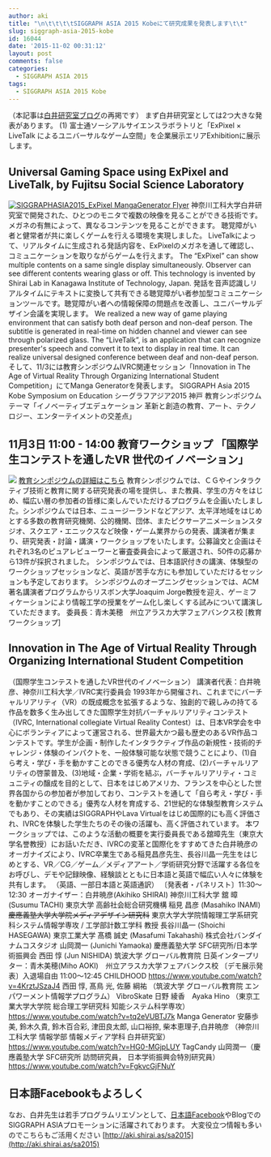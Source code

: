 ```yaml
---
author: aki
title: "\n\t\t\t\tSIGGRAPH ASIA 2015 Kobeにて研究成果を発表します\t\t"
slug: siggraph-asia-2015-kobe
id: 16044
date: '2015-11-02 00:31:12'
layout: post
comments: false
categories:
  - SIGGRAPH ASIA 2015
tags:
  - SIGGRAPH ASIA 2015 Kobe
---
```


（本記事は[白井研究室ブログ](http://wp.me/p2VAHA-Ut)の再掲です） まず白井研究室としては2つ大きな発表があります。 (1) 富士通ソーシアルサイエンスラボラトリと「ExPixel × LiveTalk によるユニバーサルなゲーム空間」を企業展示エリアExhibitionに展示します。

## Universal Gaming Space using ExPixel and LiveTalk, by Fujitsu Social Science Laboratory

[![SIGGRAPHASIA2015_ExPixel MangaGenerator Flyer](http://aki.shirai.as//HLIC/7898658c6205e2375c3faab170e7504b.png)](http://blog.shirai.la/wp-content/uploads/2015/10/SIGGRAPHASIA2015_ExPixel-MangaGenerator-Flyer.pdf) 神奈川工科大学白井研究室で開発された、ひとつのモニタで複数の映像を見ることができる技術です。メガネの有無によって、異なるコンテンツを見ることができます。 聴覚障がい者と健常者が共に楽しくゲームを行える環境を実現しました。 LiveTalkによって、リアルタイムに生成される発話内容を、ExPixelのメガネを通して確認し、コミュニケーションを取りながらゲームを行えます。 The “ExPixel” can show multiple contents on a same single display simultaneously. Observer can see different contents wearing glass or off. This technology is invented by Shirai Lab in Kanagawa Institute of Technology, Japan. 発話を音声認識しリアルタイムにテキストに変換して共有できる聴覚障がい者参加型コミュニケーションツールです。聴覚障がい者への情報保障の問題点を改善し、ユニバーサルデザイン会議を実現します。 We realized a new way of game playing environment that can satisfy both deaf person and non-deaf person. The subtitle is generated in real-time on hidden channel and viewer can see through polarized glass. The “LiveTalk”, is an application that can recognize presenter's speech and convert it to text to display in real time. It can realize universal designed conference between deaf and non-deaf person.   そして、11/3には教育シンポジウムIVRC関連セッション「Innovation in The Age of Virtual Reality Through Organizing International Student Competition」にてManga Generatorを発表します。 SIGGRAPH Asia 2015 Kobe Symposium on Education シーグラフアジア2015 神戸 教育シンポジウム テーマ「イノベーティブエデュケーション 革新と創造の教育、アート、テクノロジー、エンターテイメントの交差点」

## 11月3日 11:00 - 14:00 教育ワークショップ 「国際学生コンテストを通したVR 世代のイノベーション」

![](http://aki.shirai.as//HLIC/f8bfb8913efb4e329c57e6cdb3d630fb.jpg) [教育シンポジウムの詳細はこちら](http://blog.shirai.la/wp-content/uploads/2015/10/SIGGRAPH-Asia-SympOfEducation-JapaneseProgram-v2.pdf) 教育シンポジウムでは、ＣＧやインタラクティブ技術と教育に関する研究発表の場を提供し、また教員、学生の方々をはじめ、幅広い層の参加者の皆様に楽しんでいただけるプログラムを企画いたしました。シンポジウムでは日本、ニュージーランドなどアジア、太平洋地域をはじめとする多数の教育研究機関、公的機関、団体、またピクサーアニメーションスタジオ、スクエア・エニックスなど映像・ゲーム業界からの発表、講演者が集まり、研究発表・討論・講演・ワークショップをいたします。公募論文と企画はそれぞれ3名のピュアレビューワーと審査委員会によって厳選され、50件の応募から13件が採択されました。 シンポジウムでは、日本語訳付きの講演、体験型のワークショップセッションなど、英語が苦手な方にも参加していただけるセッションも予定しております。 シンポジウムのオープニングセッションでは、ACM著名講演者プログラムからリスボン大学Joaquim Jorge教授を迎え、ゲーミフィケーションにより情報工学の授業をゲーム化し楽しくする試みについて講演していただきます。 委員長：青木美穂　州立アラスカ大学フェアバンクス校 [教育ワークショップ]

## Innovation in The Age of Virtual Reality Through Organizing International Student Competition

（国際学生コンテストを通したVR世代のイノベーション） 講演者代表：白井暁彦、神奈川工科大学／IVRC実行委員会 1993年から開催され、これまでにバーチャルリアリティ（VR）の既成概念を拡張するような、独創的で親しみの持てる作品を数多く生み出してきた国際学生対抗バーチャルリアリティコンテスト（IVRC, International collegiate Virtual Reality Contest）は、日本VR学会を中心にボランティアによって運営される、世界最大かつ最も歴史のあるVR作品コンテストです。学生が企画・制作したインタラクティブ作品の新規性・技術的チャレンジ・体験のインパクトを、一般体験可能な状態で競うことにより、(1)自ら考え・学び・手を動かすことのできる優秀な人材の育成、(2)バーチャルリアリティの啓蒙普及、(3)地域・企業・学術を結ぶ，バーチャルリアリティ・コミュニティの醸成を目的として、日本をはじめアメリカ、フランスを中心とした世界各国からの参加者が参加しており、コンテストを通して「自ら考え・学び・手を動かすことのできる」優秀な人材を育成する、21世紀的な体験型教育システムでもあり、その実績はSIGGRAPHやLava Virtualをはじめ国際的にも高く評価され、IVRCを体験した学生たちのその後の活躍も、高く評価されています。 本ワークショップでは、このような活動の概要を実行委員長である舘暲先生（東京大学名誉教授）にお話いただき、IVRCの変革と国際化をすすめてきた白井暁彦のオーガナイズにより、IVRC卒業生である稲見昌彦先生、長谷川晶一先生をはじめとする、VR／CG／ゲーム／メディアアート／学術研究分野で活躍する各位をお呼びし、デモや記録映像、経験談とともに日本語と英語で幅広い人々に体験を共有します。 （英語、一部日本語と英語通訳） 〔発表者・パネリスト〕11:30～12:30 オーガナイザー：白井暁彦(Akihiko SHIRAI) 神奈川工科大学 舘 暲 (Susumu TACHI) 東京大学 高齢社会総合研究機構 稲見 昌彦 (Masahiko INAMI) <s>慶應義塾大学大学院メディアデザイン研究科</s> 東京大学大学院情報理工学系研究科システム情報学専攻 / 工学部計数工学科 教授 長谷川晶一 (Shoichi HASEGAWA) 東京工業大学 髙橋 誠史 (Masafumi Takahashi) 株式会社バンダイナムコスタジオ 山岡潤一 (Junichi Yamaoka) 慶應義塾大学 SFC研究所/日本学術振興会 西田 惇 (Jun NISHIDA) 筑波大学 グローバル教育院 日英インタープリター：青木美穂(Miho AOKI)　州立アラスカ大学フェアバンクス校 〔デモ展示発表〕入退場自由 11:00～12:45 CHILDHOOD https://www.youtube.com/watch?v=4KrztJSzaJ4 西田 惇, 髙鳥 光, 佐藤 綱祐 （筑波大学 グローバル教育院 エンパワーメント情報学プログラム） VibroSkate 日野 綾香　Ayaka Hino （東京工業大学大学院 総合理工学研究科 知能システム科学専攻） https://www.youtube.com/watch?v=tq2eVUBTJ7k Manga Generator 安藤歩美, 鈴木久貴, 鈴木百合彩, 津田良太郎, 山口裕捺, 柴本恵理子,白井暁彦 （神奈川工科大学 情報学部 情報メディア学科 白井研究室） https://www.youtube.com/watch?v=HG0-MGjpLUY TagCandy 山岡潤一（慶應義塾大学 SFC研究所 訪問研究員， 日本学術振興会特別研究員） https://www.youtube.com/watch?v=FgkvcGjFNuY

## 日本語Facebookもよろしく

なお、白井先生は若手プログラムリエゾンとして、[日本語Facebook](https://www.facebook.com/SA2015Kobe/)やBlogでのSIGGRAPH ASIAプロモーションに活躍されております。 大変役立つ情報も多いのでこちらもご活用ください [http://aki.shirai.as/sa2015](http://aki.shirai.as/sa2015)